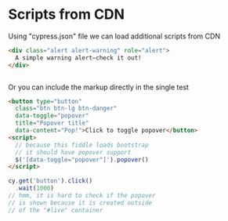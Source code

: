# Scripts from CDN

Using "cypress.json" file we can load additional scripts from CDN

<!-- fiddle.skip loads script resource -->

```html
<div class="alert alert-warning" role="alert">
  A simple warning alert—check it out!
</div>
```

```js
```

<!-- fiddle-end -->

Or you can include the markup directly in the single test

<!-- fiddle loads script via markup -->
<!-- fiddle-markup
<link rel="stylesheet" href="https://cdn.jsdelivr.net/npm/bootstrap@4.5.3/dist/css/bootstrap.min.css" integrity="sha384-TX8t27EcRE3e/ihU7zmQxVncDAy5uIKz4rEkgIXeMed4M0jlfIDPvg6uqKI2xXr2" crossorigin="anonymous">
<script src="https://cdn.jsdelivr.net/npm/bootstrap@4.5.3/dist/js/bootstrap.bundle.min.js" integrity="sha384-ho+j7jyWK8fNQe+A12Hb8AhRq26LrZ/JpcUGGOn+Y7RsweNrtN/tE3MoK7ZeZDyx" crossorigin="anonymous"></script>
-->

```html
<button type="button"
  class="btn btn-lg btn-danger"
  data-toggle="popover"
  title="Popover title"
  data-content="Pop!">Click to toggle popover</button>
<script>
  // because this fiddle loads bootstrap
  // it should have popover support
  $('[data-toggle="popover"]').popover()
</script>
```

```js
cy.get('button').click()
  .wait(1000)
// hmm, it is hard to check if the popover
// is shown because it is created outside
// of the "#live" container
```

<!-- fiddle-end -->
